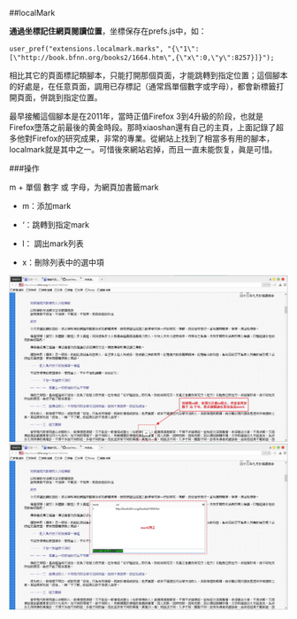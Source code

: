 ##localMark

**通過坐標記住網頁閱讀位置**，坐標保存在prefs.js中，如：
    
    user_pref("extensions.localmark.marks", "{\"1\":[\"http://book.bfnn.org/books2/1664.htm\",{\"x\":0,\"y\":8257}]}");

相比其它的頁面標記類腳本，只能打開那個頁面，才能跳轉到指定位置；這個腳本的好處是，在任意頁面，調用已存標記（通常爲單個數字或字母），都會新標籤打開頁面，併跳到指定位置。

最早接觸這個腳本是在2011年，當時正值Firefox 3到4升級的阶段，也就是Firefox墮落之前最後的黄金時段。那時xiaoshan還有自己的主頁，上面記錄了超多他對Firefox的研究成果，非常的專業。從網站上找到了相當多有用的腳本，localmark就是其中之一。可惜後來網站宕掉，而且一直未能恢复，眞是可惜。

###操作

m + 單個 數字 或 字母，为網頁加書籤mark

- m：添加mark

- ‘：跳轉到指定mark

- l： 調出mark列表

- x：刪除列表中的選中項

<img width="650" src="img/add-mark.jpg">

<img width="650" src="img/mark-list.jpg">